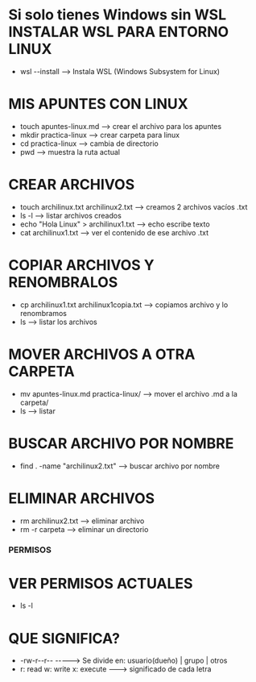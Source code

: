 # Si solo tienes Windows sin WSL INSTALAR WSL PARA ENTORNO LINUX
- wsl --install   -->  Instala WSL (Windows Subsystem for Linux)

# MIS APUNTES CON LINUX
- touch apuntes-linux.md  --> crear el archivo para los apuntes
- mkdir practica-linux   --> crear carpeta para linux
- cd practica-linux   --> cambia de directorio
- pwd --> muestra la ruta actual

# CREAR ARCHIVOS
- touch archilinux.txt archilinux2.txt  --> creamos 2 archivos vacíos .txt
- ls -l  --> listar archivos creados
- echo "Hola Linux" > archilinux1.txt  --> echo escribe texto
- cat archilinux1.txt  --> ver el contenido de ese archivo .txt

# COPIAR ARCHIVOS Y RENOMBRALOS
- cp archilinux1.txt archilinux1copia.txt --> copiamos archivo y lo renombramos
- ls  --> listar los archivos

# MOVER ARCHIVOS A OTRA CARPETA
- mv apuntes-linux.md practica-linux/   --> mover el archivo .md a la carpeta/
- ls  --> listar

# BUSCAR ARCHIVO POR NOMBRE
- find . -name "archilinux2.txt"  --> buscar archivo por nombre

# ELIMINAR ARCHIVOS 
- rm archilinux2.txt  --> eliminar archivo
- rm -r carpeta  --> eliminar un directorio

### PERMISOS
# VER PERMISOS ACTUALES
- ls -l

# QUE SIGNIFICA?
- -rw-r--r--       -----> Se divide en: usuario(dueño) | grupo | otros
- r: read  w: write  x: execute  ---> significado de cada letra



